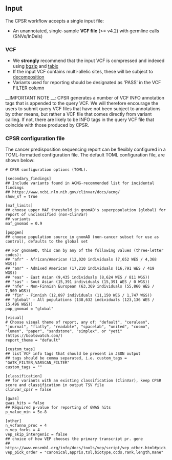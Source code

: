 ## Input

The CPSR workflow accepts a single input file:

  * An unannotated, single-sample **VCF file** (>= v4.2) with germline calls (SNVs/InDels)

### VCF

* We __strongly__ recommend that the input VCF is compressed and indexed using [bgzip](http://www.htslib.org/doc/tabix.html) and [tabix](http://www.htslib.org/doc/tabix.html)
* If the input VCF contains multi-allelic sites, these will be subject to [decomposition](http://genome.sph.umich.edu/wiki/Vt#Decompose)
* Variants used for reporting should be designated as 'PASS' in the VCF FILTER column

__IMPORTANT NOTE __: CPSR generates a number of VCF INFO annotation tags that is appended to the query VCF. We will therefore encourage the users to submit query VCF files that have not been subject to annotations by other means, but rather a VCF file that comes directly from variant calling. If not, there are likely to be INFO tags in the query VCF file that coincide with those produced by CPSR.


### CPSR configuration file

The cancer predisposition sequencing report can be flexibly configured in a TOML-formatted configuration file. The default TOML configuration file, are shown below:

	# CPSR configuration options (TOML).

	[secondary_findings]
	## Include variants found in ACMG-recommended list for incidental findings
	## https://www.ncbi.nlm.nih.gov/clinvar/docs/acmg/
	show_sf = true

	[maf_limits]
	## choose upper MAF threshold in gnomAD's superpopulation (global) for report of unclassified (non-ClinVar)
	## variants
	maf_gnomad = 0.9

	[popgen]
	## choose population source in gnomAD (non-cancer subset for use as control), defaults to the global set

	## For gnomaAD, this can by any of the following values (three-letter codes):
	## "afr" - African/American (12,020 individuals (7,652 WES / 4,368 WGS))
	## "amr" - Admixed American (17,210 individuals (16,791 WES / 419 WGS))
	## "eas" - East Asian (9,435 individuals (8,624 WES / 811 WGS))
	## "sas" - Sout Asian (15,391 individuals (15,391 WES / 0 WGS))
	## "nfe" - Non-Finnish European (63,369 individuals (55,860 WES / 7,509 WGS))
	## "fin" - Finnish (12,897 individuals (11,150 WES / 1,747 WGS))
	## "global" - All populations (138,632 individuals (123,136 WES / 15,496 WGS))
	pop_gnomad = "global"

	[visual]
	# Choose visual theme of report, any of: "default", "cerulean", "journal", "flatly", "readable", "spacelab", "united", "cosmo", "lumen", "paper", "sandstone", "simplex", or "yeti" (https://bootswatch.com/)
	report_theme = "default"

	[custom_tags]
	## list VCF info tags that should be present in JSON output
	## tags should be comma separated, i.e. custom_tags = "GATK_FILTER,VARSCAN_FILTER"
	custom_tags = ""

	[classification]
	## for variants with an existing classification (ClinVar), keep CPSR score and classification in output TSV file
	clinvar_cpsr = false

	[gwas]
	gwas_hits = false
	## Required p-value for reporting of GWAS hits
	p_value_min = 5e-8

	[other]
	n_vcfanno_proc = 4
	n_vep_forks = 4
	vep_skip_intergenic = false
	## choice of how VEP chooses the primary transcript pr. gene
	## https://www.ensembl.org/info/docs/tools/vep/script/vep_other.html#pick_options
	vep_pick_order = "canonical,appris,tsl,biotype,ccds,rank,length,mane"

